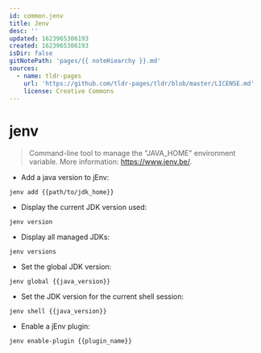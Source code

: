 ```yaml
---
id: common.jenv
title: Jenv
desc: ''
updated: 1623965306193
created: 1623965306193
isDir: false
gitNotePath: 'pages/{{ noteHiearchy }}.md'
sources:
  - name: tldr-pages
    url: 'https://github.com/tldr-pages/tldr/blob/master/LICENSE.md'
    license: Creative Commons
---
```

# jenv

> Command-line tool to manage the "JAVA_HOME" environment variable.
> More information: <https://www.jenv.be/>.

- Add a java version to jEnv:

`jenv add {{path/to/jdk_home}}`

- Display the current JDK version used:

`jenv version`

- Display all managed JDKs:

`jenv versions`

- Set the global JDK version:

`jenv global {{java_version}}`

- Set the JDK version for the current shell session:

`jenv shell {{java_version}}`

- Enable a jEnv plugin:

`jenv enable-plugin {{plugin_name}}`

